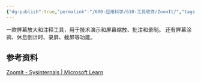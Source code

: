 ```yaml
---
{"dg-publish":true,"permalink":"/600-应用科学/610-工具软件/ZoomIt/","tags":["Windows/效率"],"noteIcon":""}
---
```




一款屏幕放大和注释工具，用于技术演示和屏幕缩放、批注和录制。
还有屏幕涂鸦、休息倒计时、录屏、截屏等功能。
## 参考资料
[ZoomIt - Sysinternals | Microsoft Learn](https://learn.microsoft.com/zh-cn/sysinternals/downloads/zoomit)
